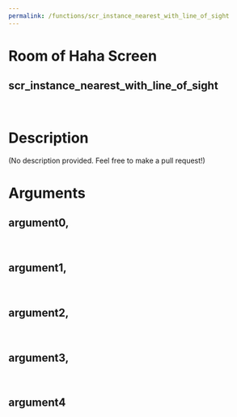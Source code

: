 ```yaml
---
permalink: /functions/scr_instance_nearest_with_line_of_sight
---
```

# Room of Haha Screen  
## scr_instance_nearest_with_line_of_sight  
&nbsp;  
# Description  
(No description provided. Feel free to make a pull request!) 
&nbsp;  
# Arguments
## argument0, 

&nbsp;  
## argument1, 

&nbsp;  
## argument2, 

&nbsp;  
## argument3, 

&nbsp;  
## argument4

&nbsp;  


